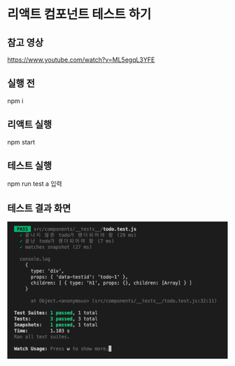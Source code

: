 # 리액트 컴포넌트 테스트 하기

## 참고 영상
https://www.youtube.com/watch?v=ML5egqL3YFE

## 실행 전
npm i
## 리액트 실행
npm start

## 테스트 실행
npm run test
a 입력
## 테스트 결과 화면

![img](./screenshot.png)

